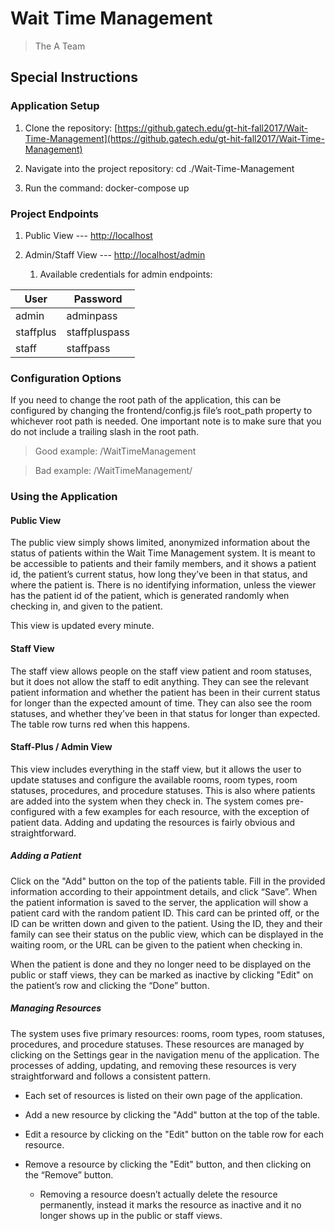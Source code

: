 Wait Time Management
====================

> The A Team

## Special Instructions

### Application Setup

1. Clone the repository: [https://github.gatech.edu/gt-hit-fall2017/Wait-Time-Management](https://github.gatech.edu/gt-hit-fall2017/Wait-Time-Management)

2. Navigate into the project repository:  cd ./Wait-Time-Management 

3. Run the command: docker-compose up

### Project Endpoints

1. Public View --- [http://localhost](http://localhost)

2. Admin/Staff View --- [http://localhost/admin](http://localhost/admin)

    1. Available credentials for admin endpoints:

| User      | Password      |
| --------- | ------------- |
| admin     | adminpass     |
| staffplus | staffpluspass |
| staff	    | staffpass     |


### Configuration Options

If you need to change the root path of the application, this can be configured by changing the frontend/config.js file’s root_path property to whichever root path is needed. One important note is to make sure that you do not include a trailing slash in the root path.

> Good example: /WaitTimeManagement

> Bad example: /WaitTimeManagement/

### Using the Application

#### Public View

The public view simply shows limited, anonymized information about the status of patients within the Wait Time Management system. It is meant to be accessible to patients and their family members, and it shows a patient id, the patient’s current status, how long they’ve been in that status, and where the patient is.  There is no identifying information, unless the viewer has the patient id of the patient, which is generated randomly when checking in, and given to the patient.

This view is updated every minute.

#### Staff View

The staff view allows people on the staff view patient and room statuses, but it does not allow the staff to edit anything.  They can see the relevant patient information and whether the patient has been in their current status for longer than the expected amount of time.  They can also see the room statuses, and whether they’ve been in that status for longer than expected. The table row turns red when this happens.

#### Staff-Plus / Admin View

This view includes everything in the staff view, but it allows the user to update statuses and configure the available rooms, room types, room statuses, procedures, and procedure statuses. This is also where patients are added into the system when they check in.  The system comes pre-configured with a few examples for each resource, with the exception of patient data.  Adding and updating the resources is fairly obvious and straightforward.

##### Adding a Patient

Click on the "Add" button on the top of the patients table.  Fill in the provided information according to their appointment details, and click “Save”.  When the patient information is saved to the server, the application will show a patient card with the random patient ID. This card can be printed off, or the ID can be written down and given to the patient. Using the ID, they and their family can see their status on the public view, which can be displayed in the waiting room, or the URL can be given to the patient when checking in.

When the patient is done and they no longer need to be displayed on the public or staff views, they can be marked as inactive by clicking "Edit" on the patient’s row and clicking the “Done” button.

##### Managing Resources

The system uses five primary resources: rooms, room types, room statuses, procedures, and procedure statuses.  These resources are managed by clicking on the Settings gear in the navigation menu of the application. The processes of adding, updating, and removing these resources is very straightforward and follows a consistent pattern.  

* Each set of resources is listed on their own page of the application. 

* Add a new resource by clicking the "Add" button at the top of the table. 

* Edit a resource by clicking on the "Edit" button on the table row for each resource.

* Remove a resource by clicking the "Edit" button, and then clicking on the “Remove” button.

    * Removing a resource doesn’t actually delete the resource permanently, instead it marks the resource as inactive and it no longer shows up in the public or staff views.

